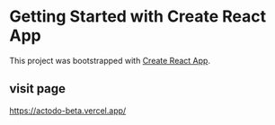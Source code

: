 # Getting Started with Create React App

This project was bootstrapped with [Create React App](https://github.com/facebook/create-react-app).


## visit page
https://actodo-beta.vercel.app/

